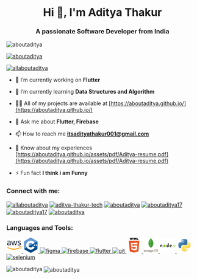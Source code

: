 <h1 align="center">Hi 👋, I'm Aditya Thakur</h1>
<h3 align="center">A passionate Software Developer from India</h3>

<p align="left"> <img src="https://komarev.com/ghpvc/?username=aboutaditya&label=Profile%20views&color=0e75b6&style=flat" alt="aboutaditya" /> </p>

<p align="left"> <a href="https://github.com/ryo-ma/github-profile-trophy"><img src="https://github-profile-trophy.vercel.app/?username=aboutaditya" alt="aboutaditya" /></a> </p>

<p align="left"> <a href="https://twitter.com/allaboutaditya" target="blank"><img src="https://img.shields.io/twitter/follow/allaboutaditya?logo=twitter&style=for-the-badge" alt="allaboutaditya" /></a> </p>

- 🔭 I’m currently working on **Flutter**

- 🌱 I’m currently learning **Data Structures and Algorithm**

- 👨‍💻 All of my projects are available at [https://aboutaditya.github.io/](https://aboutaditya.github.io/)

- 💬 Ask me about **Flutter, Firebase**

- 📫 How to reach me **itsadityathakur001@gmail.com**

- 📄 Know about my experiences [https://aboutaditya.github.io/assets/pdf/Aditya-resume.pdf](https://aboutaditya.github.io/assets/pdf/Aditya-resume.pdf)

- ⚡ Fun fact **I think i am Funny**

<h3 align="left">Connect with me:</h3>
<p align="left">
<a href="https://twitter.com/allaboutaditya" target="blank"><img align="center" src="https://raw.githubusercontent.com/rahuldkjain/github-profile-readme-generator/master/src/images/icons/Social/twitter.svg" alt="allaboutaditya" height="30" width="40" /></a>
<a href="https://linkedin.com/in/aditya-thakur-tech" target="blank"><img align="center" src="https://raw.githubusercontent.com/rahuldkjain/github-profile-readme-generator/master/src/images/icons/Social/linked-in-alt.svg" alt="aditya-thakur-tech" height="30" width="40" /></a>
<a href="https://instagram.com/aboutaditya" target="blank"><img align="center" src="https://raw.githubusercontent.com/rahuldkjain/github-profile-readme-generator/master/src/images/icons/Social/instagram.svg" alt="aboutaditya" height="30" width="40" /></a>
<a href="https://www.codechef.com/users/aboutaditya17" target="blank"><img align="center" src="https://cdn.jsdelivr.net/npm/simple-icons@3.1.0/icons/codechef.svg" alt="aboutaditya17" height="30" width="40" /></a>
<a href="https://www.hackerrank.com/aboutaditya17" target="blank"><img align="center" src="https://raw.githubusercontent.com/rahuldkjain/github-profile-readme-generator/master/src/images/icons/Social/hackerrank.svg" alt="aboutaditya17" height="30" width="40" /></a>
<a href="https://www.leetcode.com/aboutaditya" target="blank"><img align="center" src="https://raw.githubusercontent.com/rahuldkjain/github-profile-readme-generator/master/src/images/icons/Social/leet-code.svg" alt="aboutaditya" height="30" width="40" /></a>
</p>

<h3 align="left">Languages and Tools:</h3>
<p align="left"> <a href="https://aws.amazon.com" target="_blank" rel="noreferrer"> <img src="https://raw.githubusercontent.com/devicons/devicon/master/icons/amazonwebservices/amazonwebservices-original-wordmark.svg" alt="aws" width="40" height="40"/> </a> <a href="https://www.w3schools.com/cpp/" target="_blank" rel="noreferrer"> <img src="https://raw.githubusercontent.com/devicons/devicon/master/icons/cplusplus/cplusplus-original.svg" alt="cplusplus" width="40" height="40"/> </a> <a href="https://www.figma.com/" target="_blank" rel="noreferrer"> <img src="https://www.vectorlogo.zone/logos/figma/figma-icon.svg" alt="figma" width="40" height="40"/> </a> <a href="https://firebase.google.com/" target="_blank" rel="noreferrer"> <img src="https://www.vectorlogo.zone/logos/firebase/firebase-icon.svg" alt="firebase" width="40" height="40"/> </a> <a href="https://flutter.dev" target="_blank" rel="noreferrer"> <img src="https://www.vectorlogo.zone/logos/flutterio/flutterio-icon.svg" alt="flutter" width="40" height="40"/> </a> <a href="https://git-scm.com/" target="_blank" rel="noreferrer"> <img src="https://www.vectorlogo.zone/logos/git-scm/git-scm-icon.svg" alt="git" width="40" height="40"/> </a> <a href="https://www.w3.org/html/" target="_blank" rel="noreferrer"> <img src="https://raw.githubusercontent.com/devicons/devicon/master/icons/html5/html5-original-wordmark.svg" alt="html5" width="40" height="40"/> </a> <a href="https://www.mongodb.com/" target="_blank" rel="noreferrer"> <img src="https://raw.githubusercontent.com/devicons/devicon/master/icons/mongodb/mongodb-original-wordmark.svg" alt="mongodb" width="40" height="40"/> </a> <a href="https://nodejs.org" target="_blank" rel="noreferrer"> <img src="https://raw.githubusercontent.com/devicons/devicon/master/icons/nodejs/nodejs-original-wordmark.svg" alt="nodejs" width="40" height="40"/> </a> <a href="https://www.python.org" target="_blank" rel="noreferrer"> <img src="https://raw.githubusercontent.com/devicons/devicon/master/icons/python/python-original.svg" alt="python" width="40" height="40"/> </a> <a href="https://www.selenium.dev" target="_blank" rel="noreferrer"> <img src="https://raw.githubusercontent.com/detain/svg-logos/780f25886640cef088af994181646db2f6b1a3f8/svg/selenium-logo.svg" alt="selenium" width="40" height="40"/> </a> </p>

<p><img align="left" src="https://github-readme-stats.vercel.app/api/top-langs?username=aboutaditya&show_icons=true&locale=en&layout=compact" alt="aboutaditya" /></p>

<p>&nbsp;<img align="center" src="https://github-readme-stats.vercel.app/api?username=aboutaditya&show_icons=true&locale=en" alt="aboutaditya" /></p>
